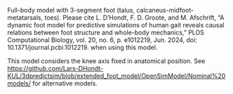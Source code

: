 
Full-body model with 3-segment foot (talus, calcaneus-midfoot-metatarsals, toes). Please cite L. D’Hondt, F. D. Groote, and M. Afschrift, “A dynamic foot model for predictive simulations of human gait reveals causal relations between foot structure and whole-body mechanics,” PLOS Computational Biology, vol. 20, no. 6, p. e1012219, Jun. 2024, doi: 10.1371/journal.pcbi.1012219. when using this model.

This model considers the knee axis fixed in anatomical position. See https://github.com/Lars-DHondt-KUL/3dpredictsim/blob/extended_foot_model/OpenSimModel/Nominal%20models/ for alternative models.